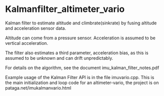 Kalmanfilter_altimeter_vario
============================

Kalman filter to estimate altitude and climbrate(sinkrate) by fusing altitude and acceleration sensor data.

Altitude can come from a pressure sensor. Acceleration is assumed to be vertical acceleration.

The filter also estimates a third parameter, acceleration bias, as this is assumed to be unknown and can drift unpredictably.

For details on the algorithm, see the document imu_kalman_filter_notes.pdf

Example usage of the Kalman Filter API is in the file imuvario.cpp. This is the main initialization and loop code for an altimeter-vario, the project is on pataga.net/imukalmanvario.html

